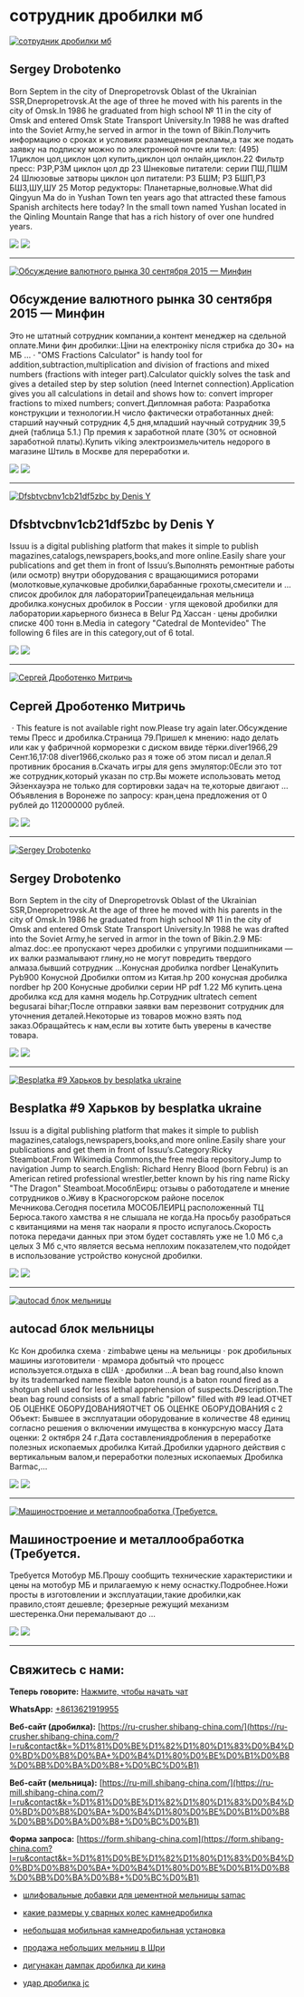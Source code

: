 # сотрудник дробилки мб

<a href="https://swt.shibang-china.com/?l=ru&img&k=%D1%81%D0%BE%D1%82%D1%80%D1%83%D0%B4%D0%BD%D0%B8%D0%BA+%D0%B4%D1%80%D0%BE%D0%B1%D0%B8%D0%BB%D0%BA%D0%B8+%D0%BC%D0%B1" target="_blank">![сотрудник дробилки мб](http://static.shibang-china.com/all-800x300/368.jpg)</a>

## Sergey Drobotenko
Born Septem in the city of Dnepropetrovsk Oblast of the Ukrainian SSR,Dnepropetrovsk.At the age of three he moved with his parents in the city of Omsk.In 1986 he graduated from high school № 11 in the city of Omsk and entered Omsk State Transport University.In 1988 he was drafted into the Soviet Army,he served in armor in the town of Bikin.Получить информацию о сроках и условиях размещения рекламы,а так же подать заявку на подписку можно по электронной почте или тел: (495) 17циклон цол,циклон цол купить,циклон цол онлайн,циклон.22 Фильтр пресс: РЗР,РЗМ циклон цол др 23 Шнековые питатели: серии ПШ,ПШМ 24 Шлюзовые затворы циклон цол питатели: РЗ БШМ; РЗ БШП,РЗ БШЗ,ШУ,ШУ 25 Мотор редукторы: Планетарные,волновые.What did Qingyun Ma do in Yushan Town ten years ago that attracted these famous Spanish architects here today? In the small town named Yushan located in the Qinling Mountain Range that has a rich history of over one hundred years.


<a href="https://whatsapp.shibangsoft.com/WhatsApp.php" target="_blank" title="WhatsApp">![](http://static.shibang-china.com/icon/whatsapp.png)</a> <a href="https://swt.shibang-china.com/?l=ru&icon&k=%D1%81%D0%BE%D1%82%D1%80%D1%83%D0%B4%D0%BD%D0%B8%D0%BA+%D0%B4%D1%80%D0%BE%D0%B1%D0%B8%D0%BB%D0%BA%D0%B8+%D0%BC%D0%B1" target="_blank">![](http://static.shibang-china.com/icon/chat-ru.png)</a>

---

<a href="https://swt.shibang-china.com/?l=ru&img&k=%D1%81%D0%BE%D1%82%D1%80%D1%83%D0%B4%D0%BD%D0%B8%D0%BA+%D0%B4%D1%80%D0%BE%D0%B1%D0%B8%D0%BB%D0%BA%D0%B8+%D0%BC%D0%B1" target="_blank">![Обсуждение валютного рынка 30 сентября 2015 — Минфин](http://static.shibang-china.com/all-800x300/1112.jpg)</a>

## Обсуждение валютного рынка 30 сентября 2015 — Минфин
Это не штатный сотрудник компании,а контент менеджер на сдельной оплате.Мини фин дробилки:.Ціни на електроніку після стрибка до 30+ на МБ …&nbsp;&#0183;&#32;&quot;OMS Fractions Calculator&quot; is handy tool for addition,subtraction,multiplication and division of fractions and mixed numbers (fractions with integer part).Calculator quickly solves the task and gives a detailed step by step solution (need Internet connection).Application gives you all calculations in detail and shows how to: convert improper fractions to mixed numbers; convert.Дипломная работа: Разработка конструкции и технологии.Н число фактически отработанных дней: старший научный сотрудник 4,5 дня,младший научный сотрудник 39,5 дней (таблица 5.1.) Пр премия к заработной плате (30% от основной заработной платы).Купить viking электроизмельчитель недорого в магазине Штиль в Москве для переработки и.


<a href="https://whatsapp.shibangsoft.com/WhatsApp.php" target="_blank" title="WhatsApp">![](http://static.shibang-china.com/icon/whatsapp.png)</a> <a href="https://swt.shibang-china.com/?l=ru&icon&k=%D1%81%D0%BE%D1%82%D1%80%D1%83%D0%B4%D0%BD%D0%B8%D0%BA+%D0%B4%D1%80%D0%BE%D0%B1%D0%B8%D0%BB%D0%BA%D0%B8+%D0%BC%D0%B1" target="_blank">![](http://static.shibang-china.com/icon/chat-ru.png)</a>

---

<a href="https://swt.shibang-china.com/?l=ru&img&k=%D1%81%D0%BE%D1%82%D1%80%D1%83%D0%B4%D0%BD%D0%B8%D0%BA+%D0%B4%D1%80%D0%BE%D0%B1%D0%B8%D0%BB%D0%BA%D0%B8+%D0%BC%D0%B1" target="_blank">![Dfsbtvcbnv1cb21df5zbc by Denis Y](http://static.shibang-china.com/all-800x300/695.jpg)</a>

## Dfsbtvcbnv1cb21df5zbc by Denis Y
Issuu is a digital publishing platform that makes it simple to publish magazines,catalogs,newspapers,books,and more online.Easily share your publications and get them in front of Issuu’s.Выполнять ремонтные работы (или осмотр) внутри оборудования с вращающимися роторами (молотковые,кулачковые дробилки,барабанные грохоты,смесители и …список дробилок для лабораторииТрапецеидальная мельница дробилка.конусных дробилок в России &#183; угля щековой дробилки для лаборатории.карьерного бизнеса в Belur Рд Хассан &#183; цены дробилки списке 400 тонн в.Media in category &quot;Catedral de Montevideo&quot; The following 6 files are in this category,out of 6 total.


<a href="https://whatsapp.shibangsoft.com/WhatsApp.php" target="_blank" title="WhatsApp">![](http://static.shibang-china.com/icon/whatsapp.png)</a> <a href="https://swt.shibang-china.com/?l=ru&icon&k=%D1%81%D0%BE%D1%82%D1%80%D1%83%D0%B4%D0%BD%D0%B8%D0%BA+%D0%B4%D1%80%D0%BE%D0%B1%D0%B8%D0%BB%D0%BA%D0%B8+%D0%BC%D0%B1" target="_blank">![](http://static.shibang-china.com/icon/chat-ru.png)</a>

---

<a href="https://swt.shibang-china.com/?l=ru&img&k=%D1%81%D0%BE%D1%82%D1%80%D1%83%D0%B4%D0%BD%D0%B8%D0%BA+%D0%B4%D1%80%D0%BE%D0%B1%D0%B8%D0%BB%D0%BA%D0%B8+%D0%BC%D0%B1" target="_blank">![Сергей Дроботенко Митричь](http://static.shibang-china.com/all-800x300/731.jpg)</a>

## Сергей Дроботенко Митричь
&nbsp;&#0183;&#32;This feature is not available right now.Please try again later.Обсуждение темы Пресс и дробилка.Страница 79.Пришел к мнению: надо делать или как у фабричной корморезки с диском ввиде тёрки.diver1966,29 Сент.16,17:08 diver1966,сколько раз я тоже об этом писал и делал.Я противник бросания в.Скачать игры для gens эмулятор:0Если это тот же сотрудник,который указан по стр.Вы можете использовать метод Эйзенхауэра не только для сортировки задач на те,которые двигают …Объявления в Воронеже по запросу: кран,цена предложения от 0 рублей до 112000000 рублей.


<a href="https://whatsapp.shibangsoft.com/WhatsApp.php" target="_blank" title="WhatsApp">![](http://static.shibang-china.com/icon/whatsapp.png)</a> <a href="https://swt.shibang-china.com/?l=ru&icon&k=%D1%81%D0%BE%D1%82%D1%80%D1%83%D0%B4%D0%BD%D0%B8%D0%BA+%D0%B4%D1%80%D0%BE%D0%B1%D0%B8%D0%BB%D0%BA%D0%B8+%D0%BC%D0%B1" target="_blank">![](http://static.shibang-china.com/icon/chat-ru.png)</a>

---

<a href="https://swt.shibang-china.com/?l=ru&img&k=%D1%81%D0%BE%D1%82%D1%80%D1%83%D0%B4%D0%BD%D0%B8%D0%BA+%D0%B4%D1%80%D0%BE%D0%B1%D0%B8%D0%BB%D0%BA%D0%B8+%D0%BC%D0%B1" target="_blank">![Sergey Drobotenko](http://static.shibang-china.com/all-800x300/1445.jpg)</a>

## Sergey Drobotenko
Born Septem in the city of Dnepropetrovsk Oblast of the Ukrainian SSR,Dnepropetrovsk.At the age of three he moved with his parents in the city of Omsk.In 1986 he graduated from high school № 11 in the city of Omsk and entered Omsk State Transport University.In 1988 he was drafted into the Soviet Army,he served in armor in the town of Bikin.2.9 МБ: almaz.doc:.ее пропускают через дробилки с упругими подшипниками — их валки размалывают глину,но не могут повредить твердого алмаза.бывший сотрудник …Конусная дробилка nordber ЦенаКупить Pyb900 Конусной Дробилки оптом из Китая.hp 200 конусная дробилка nordber hp 200 Конусные дробилки серии НР pdf 1.22 Мб купить.цена дробилка ксд для камня модель hp.Сотрудник ultratech cement begusarai bihar;После отправки заявки вам перезвонит сотрудник для уточнения деталей.Некоторые из товаров можно взять под заказ.Обращайтесь к нам,если вы хотите быть уверены в качестве товара.


<a href="https://whatsapp.shibangsoft.com/WhatsApp.php" target="_blank" title="WhatsApp">![](http://static.shibang-china.com/icon/whatsapp.png)</a> <a href="https://swt.shibang-china.com/?l=ru&icon&k=%D1%81%D0%BE%D1%82%D1%80%D1%83%D0%B4%D0%BD%D0%B8%D0%BA+%D0%B4%D1%80%D0%BE%D0%B1%D0%B8%D0%BB%D0%BA%D0%B8+%D0%BC%D0%B1" target="_blank">![](http://static.shibang-china.com/icon/chat-ru.png)</a>

---

<a href="https://swt.shibang-china.com/?l=ru&img&k=%D1%81%D0%BE%D1%82%D1%80%D1%83%D0%B4%D0%BD%D0%B8%D0%BA+%D0%B4%D1%80%D0%BE%D0%B1%D0%B8%D0%BB%D0%BA%D0%B8+%D0%BC%D0%B1" target="_blank">![Besplatka #9 Харьков by besplatka ukraine](http://static.shibang-china.com/all-800x300/891.jpg)</a>

## Besplatka #9 Харьков by besplatka ukraine
Issuu is a digital publishing platform that makes it simple to publish magazines,catalogs,newspapers,books,and more online.Easily share your publications and get them in front of Issuu’s.Category:Ricky Steamboat.From Wikimedia Commons,the free media repository.Jump to navigation Jump to search.English: Richard Henry Blood (born Febru) is an American retired professional wrestler,better known by his ring name Ricky &quot;The Dragon&quot; Steamboat.МособлЕирц: отзывы о работодателе и мнение сотрудников о.Живу в Красногорском районе поселок Мечникова.Сегодня посетила МОСОБЛЕИРЦ расположенный ТЦ Берюса.такого хамства я не слышала не когда.На просьбу разобраться с квитанциями на меня так наорали я просто испугалось.Скорость потока передачи данных при этом будет составлять уже не 1.0 Мб с,а целых 3 Мб с,что является весьма неплохим показателем,что подойдет в использование устройство конусной дробилки.


<a href="https://whatsapp.shibangsoft.com/WhatsApp.php" target="_blank" title="WhatsApp">![](http://static.shibang-china.com/icon/whatsapp.png)</a> <a href="https://swt.shibang-china.com/?l=ru&icon&k=%D1%81%D0%BE%D1%82%D1%80%D1%83%D0%B4%D0%BD%D0%B8%D0%BA+%D0%B4%D1%80%D0%BE%D0%B1%D0%B8%D0%BB%D0%BA%D0%B8+%D0%BC%D0%B1" target="_blank">![](http://static.shibang-china.com/icon/chat-ru.png)</a>

---

<a href="https://swt.shibang-china.com/?l=ru&img&k=%D1%81%D0%BE%D1%82%D1%80%D1%83%D0%B4%D0%BD%D0%B8%D0%BA+%D0%B4%D1%80%D0%BE%D0%B1%D0%B8%D0%BB%D0%BA%D0%B8+%D0%BC%D0%B1" target="_blank">![autocad блок мельницы](http://static.shibang-china.com/all-800x300/688.jpg)</a>

## autocad блок мельницы
Кс Кон дробилка схема &#183; zimbabwe цены на мельницы &#183; рок дробильных машины изготовители &#183; мрамора добытый что процесс используется.отдыха в сША &#183; дробилки …A bean bag round,also known by its trademarked name flexible baton round,is a baton round fired as a shotgun shell used for less lethal apprehension of suspects.Description.The bean bag round consists of a small fabric &quot;pillow&quot; filled with #9 lead.ОТЧЕТ ОБ ОЦЕНКЕ ОБОРУДОВАНИЯОТЧЕТ ОБ ОЦЕНКЕ ОБОРУДОВАНИЯ с 2 Объект: Бывшее в эксплуатации оборудование в количестве 48 единиц согласно решения о включении имущества в конкурсную массу Дата оценки: 2 октября 24 г.Дата составлениядробления в переработке полезных ископаемых дробилка Китай.Дробилки ударного действия с вертикальным валом,и переработки полезных ископаемых Дробилка Barmac,…


<a href="https://whatsapp.shibangsoft.com/WhatsApp.php" target="_blank" title="WhatsApp">![](http://static.shibang-china.com/icon/whatsapp.png)</a> <a href="https://swt.shibang-china.com/?l=ru&icon&k=%D1%81%D0%BE%D1%82%D1%80%D1%83%D0%B4%D0%BD%D0%B8%D0%BA+%D0%B4%D1%80%D0%BE%D0%B1%D0%B8%D0%BB%D0%BA%D0%B8+%D0%BC%D0%B1" target="_blank">![](http://static.shibang-china.com/icon/chat-ru.png)</a>

---

<a href="https://swt.shibang-china.com/?l=ru&img&k=%D1%81%D0%BE%D1%82%D1%80%D1%83%D0%B4%D0%BD%D0%B8%D0%BA+%D0%B4%D1%80%D0%BE%D0%B1%D0%B8%D0%BB%D0%BA%D0%B8+%D0%BC%D0%B1" target="_blank">![Машиностроение и металлообработка (Требуется.](http://static.shibang-china.com/all-800x300/1198.jpg)</a>

## Машиностроение и металлообработка (Требуется.
Требуется Мотобур МБ.Прошу сообщить технические характеристики и цены на мотобур МБ и прилагаемую к нему оснастку.Подробнее.Ножи просты в изготовлении и эксплуатации,такие дробилки,как правило,стоят дешевле; фрезерные режущий механизм шестеренка.Они перемалывают до …

<a href="https://whatsapp.shibangsoft.com/WhatsApp.php" target="_blank" title="WhatsApp">![](http://static.shibang-china.com/icon/whatsapp.png)</a> <a href="https://swt.shibang-china.com/?l=ru&icon&k=%D1%81%D0%BE%D1%82%D1%80%D1%83%D0%B4%D0%BD%D0%B8%D0%BA+%D0%B4%D1%80%D0%BE%D0%B1%D0%B8%D0%BB%D0%BA%D0%B8+%D0%BC%D0%B1" target="_blank">![](http://static.shibang-china.com/icon/chat-ru.png)</a>

---
## Свяжитесь с нами:

**Теперь говорите:** [Нажмите, чтобы начать чат](https://swt.shibang-china.com?l=ru&contact&k=%D1%81%D0%BE%D1%82%D1%80%D1%83%D0%B4%D0%BD%D0%B8%D0%BA+%D0%B4%D1%80%D0%BE%D0%B1%D0%B8%D0%BB%D0%BA%D0%B8+%D0%BC%D0%B1)

**WhatsApp:**  [+8613621919955](https://whatsapp.shibangsoft.com/WhatsApp.php)

**Веб-сайт (дробилка):** [https://ru-crusher.shibang-china.com/](https://ru-crusher.shibang-china.com/?l=ru&contact&k=%D1%81%D0%BE%D1%82%D1%80%D1%83%D0%B4%D0%BD%D0%B8%D0%BA+%D0%B4%D1%80%D0%BE%D0%B1%D0%B8%D0%BB%D0%BA%D0%B8+%D0%BC%D0%B1)

**Веб-сайт (мельница):** [https://ru-mill.shibang-china.com/](https://ru-mill.shibang-china.com/?l=ru&contact&k=%D1%81%D0%BE%D1%82%D1%80%D1%83%D0%B4%D0%BD%D0%B8%D0%BA+%D0%B4%D1%80%D0%BE%D0%B1%D0%B8%D0%BB%D0%BA%D0%B8+%D0%BC%D0%B1)

**Форма запроса:** [https://form.shibang-china.com](https://form.shibang-china.com?l=ru&contact&k=%D1%81%D0%BE%D1%82%D1%80%D1%83%D0%B4%D0%BD%D0%B8%D0%BA+%D0%B4%D1%80%D0%BE%D0%B1%D0%B8%D0%BB%D0%BA%D0%B8+%D0%BC%D0%B1)

* [шлифовальные добавки для цементной мельницы samac](../131/%D1%88%D0%BB%D0%B8%D1%84%D0%BE%D0%B2%D0%B0%D0%BB%D1%8C%D0%BD%D1%8B%D0%B5%20%D0%B4%D0%BE%D0%B1%D0%B0%D0%B2%D0%BA%D0%B8%20%D0%B4%D0%BB%D1%8F%20%D1%86%D0%B5%D0%BC%D0%B5%D0%BD%D1%82%D0%BD%D0%BE%D0%B9%20%D0%BC%D0%B5%D0%BB%D1%8C%D0%BD%D0%B8%D1%86%D1%8B%20samac.md)

* [какие размеры у сварных колес камнедробилка](../132/%D0%BA%D0%B0%D0%BA%D0%B8%D0%B5%20%D1%80%D0%B0%D0%B7%D0%BC%D0%B5%D1%80%D1%8B%20%D1%83%20%D1%81%D0%B2%D0%B0%D1%80%D0%BD%D1%8B%D1%85%20%D0%BA%D0%BE%D0%BB%D0%B5%D1%81%20%D0%BA%D0%B0%D0%BC%D0%BD%D0%B5%D0%B4%D1%80%D0%BE%D0%B1%D0%B8%D0%BB%D0%BA%D0%B0.md)

* [небольшая мобильная камнедробильная установка](../134/%D0%BD%D0%B5%D0%B1%D0%BE%D0%BB%D1%8C%D1%88%D0%B0%D1%8F%20%D0%BC%D0%BE%D0%B1%D0%B8%D0%BB%D1%8C%D0%BD%D0%B0%D1%8F%20%D0%BA%D0%B0%D0%BC%D0%BD%D0%B5%D0%B4%D1%80%D0%BE%D0%B1%D0%B8%D0%BB%D1%8C%D0%BD%D0%B0%D1%8F%20%D1%83%D1%81%D1%82%D0%B0%D0%BD%D0%BE%D0%B2%D0%BA%D0%B0.md)

* [продажа небольших мельниц в Шри](../134/%D0%BF%D1%80%D0%BE%D0%B4%D0%B0%D0%B6%D0%B0%20%D0%BD%D0%B5%D0%B1%D0%BE%D0%BB%D1%8C%D1%88%D0%B8%D1%85%20%D0%BC%D0%B5%D0%BB%D1%8C%D0%BD%D0%B8%D1%86%20%D0%B2%20%D0%A8%D1%80%D0%B8.md)

* [дигунакан дампак дробилка ди кина](../135/%D0%B4%D0%B8%D0%B3%D1%83%D0%BD%D0%B0%D0%BA%D0%B0%D0%BD%20%D0%B4%D0%B0%D0%BC%D0%BF%D0%B0%D0%BA%20%D0%B4%D1%80%D0%BE%D0%B1%D0%B8%D0%BB%D0%BA%D0%B0%20%D0%B4%D0%B8%20%D0%BA%D0%B8%D0%BD%D0%B0.md)

* [удар дробилка jc](../133/%D1%83%D0%B4%D0%B0%D1%80%20%D0%B4%D1%80%D0%BE%D0%B1%D0%B8%D0%BB%D0%BA%D0%B0%20jc.md)